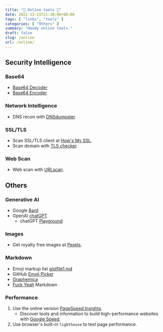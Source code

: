 ```yaml
---
title: "🔧 Online tools 🔨"
date: 2022-12-21T21:38:06+08:00
tags: [ "links", "tools" ]
categories: [ "Others" ]
summary: "Handy online tools."
draft: false
slug: /online
url: /online/
---
```


## Security Intelligence

### Base64

 - [Base64 Decoder](https://base64-decode.online/)
 - [Base64 Encoder](https://base64-encode.online/)

### Network Intelligence

 - DNS recon with [DNSdumpster](https://dnsdumpster.com/).

### SSL/TLS 
 
 - Scan SSL/TLS client at [How's My SSL](https://www.howsmyssl.com/).
 - Scan domain with [TLS checker](https://www.cdn77.com/tls-test).

### Web Scan

 - Web scan with [URLscan](https://urlscan.io/).


## Others

### Generative AI

 - Google [Bard](https://bard.google.com/chat)
 - OpenAI [chatGPT](https://chat.openai.com/)
   - chatGPT [Playground](https://platform.openai.com/playground?ref=FutureTools.io)

### Images
 
 - Get royalty free images at [Pexels](https://www.pexels.com/).
 
### Markdown

 - Emoji markup list [gistfile1.md](https://gist.github.com/rxaviers/7360908)
 - GitHub [Emoji Picker](https://github-emoji-picker.rickstaa.dev/)
 - [Graphemica](https://graphemica.com/)
 - [Fuck Yeah](http://fuckyeahmarkdown.com/) Markdown

### Performance
 1. Use the online version [PageSpeed Insights](https://pagespeed.web.dev/).
    - Discover tools and information to build high-performance websites with [Google Speed](https://developers.google.com/speed).
 2. Use browser's built-in `lighthouse` to test page performance.

<!--
## Others

 - https://plate.ziwei-yun.com/plate.php
 - https://www.eee-learning.com/article/2076
 - https://fengshuirepublic.teachable.com/

-->


